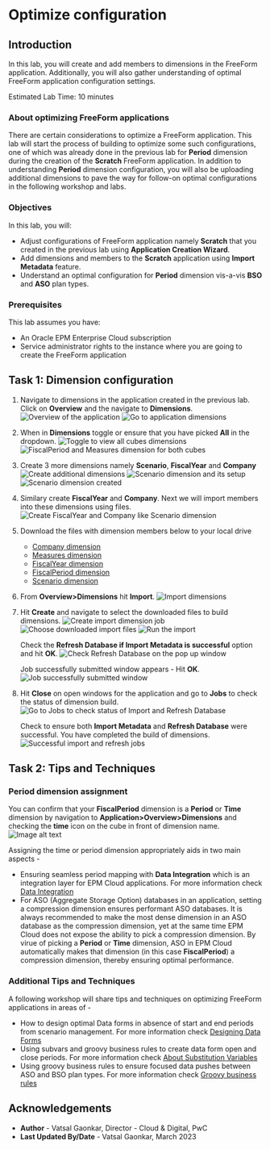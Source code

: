 # Optimize configuration
## Introduction
In this lab, you will create and add members to dimensions in the FreeForm application. Additionally, you will also gather understanding of optimal FreeForm application configuration settings.  

Estimated Lab Time: 10 minutes

### About optimizing FreeForm applications
There are certain considerations to optimize a FreeForm application. This lab will start the process of building to optimize some such configurations, one of which was already done in the previous lab for **Period** dimension during the creation of the **Scratch** FreeForm application. In addition to understanding **Period** dimension configuration, you will also be uploading additional dimensions to pave the way for follow-on optimal configurations in the following workshop and labs.


### Objectives

In this lab, you will:
* Adjust configurations of FreeForm application namely **Scratch** that you created in the previous lab using **Application Creation Wizard**.
* Add dimensions and members to the **Scratch** application using **Import Metadata** feature.
* Understand an optimal configuration for **Period** dimension vis-a-vis **BSO** and **ASO** plan types.

### Prerequisites

This lab assumes you have:
* An Oracle EPM Enterprise Cloud subscription
* Service administrator rights to the instance where you are going to create the FreeForm application


## Task 1: Dimension configuration

1. Navigate to dimensions in the application created in the previous lab. Click on **Overview** and the navigate to **Dimensions**.
	![Overview of the application](images/appoverview.png)
	![Go to application dimensions](images/appdimensions.png)

2. When in **Dimensions** toggle or ensure that you have picked **All** in the dropdown.
	![Toggle to view all cubes dimensions](images/alldimensions.png)
	![FiscalPeriod and Measures dimension for both cubes](images/measureaccount.png)

3. Create 3 more dimensions namely **Scenario**, **FiscalYear** and **Company**
    ![Create additional dimensions](images/createdim.png)
	![Scenario dimension and its setup](images/scenariodim.png)
	![Scenario dimension created](images/scenariocreated.png)

4. Similary create **FiscalYear** and **Company**. Next we will import members into these dimensions using files.
	![Create FiscalYear and Company like Scenario dimension](images/fiscalyearcompany.png)

5. Download the files with dimension members below to your local drive

	* [Company dimension](https://objectstorage.us-ashburn-1.oraclecloud.com/p/b1_vZe_9llVqw_oTDq-SQyRrkDshcuABTHc6QuUDG984jfUi0mbk5x7pOZ7mPDPh/n/c4u04/b/livelabsfiles/o/partner-solutions/freeformseries1/Company.csv) 
	* [Measures dimension](https://objectstorage.us-ashburn-1.oraclecloud.com/p/b1_vZe_9llVqw_oTDq-SQyRrkDshcuABTHc6QuUDG984jfUi0mbk5x7pOZ7mPDPh/n/c4u04/b/livelabsfiles/o/partner-solutions/freeformseries1/Measures.csv) 
	* [FiscalYear dimension](https://objectstorage.us-ashburn-1.oraclecloud.com/p/b1_vZe_9llVqw_oTDq-SQyRrkDshcuABTHc6QuUDG984jfUi0mbk5x7pOZ7mPDPh/n/c4u04/b/livelabsfiles/o/partner-solutions/freeformseries1/FiscalYear.csv) 
	* [FiscalPeriod dimension](https://objectstorage.us-ashburn-1.oraclecloud.com/p/b1_vZe_9llVqw_oTDq-SQyRrkDshcuABTHc6QuUDG984jfUi0mbk5x7pOZ7mPDPh/n/c4u04/b/livelabsfiles/o/partner-solutions/freeformseries1/FiscalPeriod.csv)
	* [Scenario dimension](https://objectstorage.us-ashburn-1.oraclecloud.com/p/b1_vZe_9llVqw_oTDq-SQyRrkDshcuABTHc6QuUDG984jfUi0mbk5x7pOZ7mPDPh/n/c4u04/b/livelabsfiles/o/partner-solutions/freeformseries1/Scenario.csv) 

6. From **Overview>Dimensions** hit **Import**.
	![Import dimensions](images/importdimensions.png)

7. Hit **Create** and navigate to select the downloaded files to build dimensions.
	![Create import dimension job](images/createimportjob.png)
	![Choose downloaded import files](images/choosedimfiles.png)
	![Run the import](images/clickimport.png)
   
   Check the **Refresh Database if Import Metadata is successful** option and hit **OK**.
	![Check Refresh Database on the pop up window](images/refreshoption.png)

   Job successfully submitted window appears - Hit **OK**.
    ![Job successfully submitted window](images/jobsubmitted.png)

8. Hit **Close** on open windows for the application and go to **Jobs** to check the status of dimension build.
	![Go to Jobs to check status of Import and Refresh Database](images/jobs.png)
   
   Check to ensure both **Import Metadata** and **Refresh Database** were successful. You have completed the build of dimensions.
   ![Successful import and refresh jobs](images/jobsuccessful.png)
   

## Task 2: Tips and Techniques
### Period dimension assignment
You can confirm that your **FiscalPeriod** dimension is a **Period** or **Time** dimension by navigation to **Application>Overview>Dimensions** and checking the **time** icon on the cube in front of dimension name.
	![Image alt text](images/timedimension.png)

Assigning the time or period dimension appropriately aids in two main aspects - 
* Ensuring seamless period mapping with **Data Integration** which is an integration layer for EPM Cloud applications. For more information check  [Data Integration](https://docs.oracle.com/en/cloud/saas/enterprise-performance-management-common/diepm/integrations_about_110x65a03764.html)
* For ASO (Aggregate Storage Option) databases in an application, setting a compression dimension ensures performant ASO databases. It is always recommended to make the most dense dimension in an ASO database as the compression dimension, yet at the same time EPM Cloud does not expose the ability to pick a compression dimension. By virue of picking a **Period** or **Time** dimension, ASO in EPM Cloud automatically makes that dimension (in this case **FiscalPeriod**) a compression dimension, thereby ensuring optimal performance.

### Additional Tips and Techniques
A following workshop will share tips and techniques on optimizing FreeForm applications in areas of - 
* How to design optimal Data forms in absence of start and end periods from scenario management. For more information check [Designing Data Forms](https://docs.oracle.com/en/cloud/saas/planning-budgeting-cloud/pfusa/forms.html)
* Using subvars and groovy business rules to create data form open and close periods. For more information check [About Substitution Variables](https://docs.oracle.com/en/cloud/saas/planning-budgeting-cloud/pfusa/about_substitution_variables.html)
* Using groovy business rules to ensure focused data pushes between ASO and BSO plan types. For more information check [Groovy business rules](https://www.oracle.com/webfolder/technetwork/tutorials/obe/cloud/epm/Groovy/Introduction/index.html)

## Acknowledgements
* **Author** - Vatsal Gaonkar, Director - Cloud & Digital, PwC
* **Last Updated By/Date** - Vatsal Gaonkar, March 2023